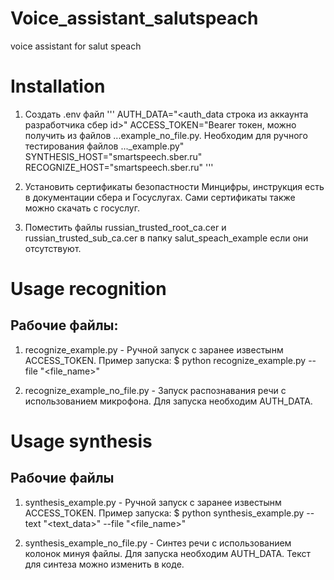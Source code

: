 # Voice_assistant_salutspeach
voice assistant for salut speach

# Installation
1. Создать .env файл
'''
AUTH_DATA="<auth_data строка из аккаунта разработчика сбер id>"
ACCESS_TOKEN="Bearer токен, можно получить из файлов ...example_no_file.py. Необходим для ручного тестирования файлов ..._example.py"
SYNTHESIS_HOST="smartspeech.sber.ru"
RECOGNIZE_HOST="smartspeech.sber.ru"
'''
   
3. Установить сертификаты безопастности Минцифры, инструкция есть в документации сбера и Госуслугах. Сами сертификаты также можно скачать с госуслуг.
4. Поместить файлы russian_trusted_root_ca.cer и russian_trusted_sub_ca.cer в папку salut_speach_example если они отсутствуют.

# Usage recognition
## Рабочие файлы:
1. recognize_example.py - Ручной запуск с заранее известынм ACCESS_TOKEN.
   Пример запуска: $ python recognize_example.py --file "<file_name>"
   
2. recognize_example_no_file.py - Запуск распознавания речи с использованием микрофона. Для запуска необходим AUTH_DATA.

# Usage synthesis
## Рабочие файлы
1. synthesis_example.py - Ручной запуск с заранее известынм ACCESS_TOKEN.
   Пример запуска: $ python synthesis_example.py --text "<text_data>" --file "<file_name>"
   
2. synthesis_example_no_file.py - Синтез речи с использованием колонок минуя файлы. Для запуска необходим AUTH_DATA. 
   Текст для синтеза можно изменить в коде.


